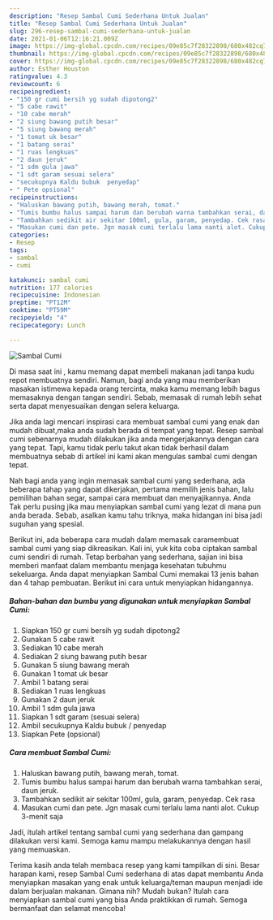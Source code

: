 ```yaml
---
description: "Resep Sambal Cumi Sederhana Untuk Jualan"
title: "Resep Sambal Cumi Sederhana Untuk Jualan"
slug: 296-resep-sambal-cumi-sederhana-untuk-jualan
date: 2021-01-06T12:16:21.009Z
image: https://img-global.cpcdn.com/recipes/09e85c7f28322898/680x482cq70/sambal-cumi-foto-resep-utama.jpg
thumbnail: https://img-global.cpcdn.com/recipes/09e85c7f28322898/680x482cq70/sambal-cumi-foto-resep-utama.jpg
cover: https://img-global.cpcdn.com/recipes/09e85c7f28322898/680x482cq70/sambal-cumi-foto-resep-utama.jpg
author: Esther Houston
ratingvalue: 4.3
reviewcount: 6
recipeingredient:
- "150 gr cumi bersih yg sudah dipotong2"
- "5 cabe rawit"
- "10 cabe merah"
- "2 siung bawang putih besar"
- "5 siung bawang merah"
- "1 tomat uk besar"
- "1 batang serai"
- "1 ruas lengkuas"
- "2 daun jeruk"
- "1 sdm gula jawa"
- "1 sdt garam sesuai selera"
- "secukupnya Kaldu bubuk  penyedap"
- " Pete opsional"
recipeinstructions:
- "Haluskan bawang putih, bawang merah, tomat."
- "Tumis bumbu halus sampai harum dan berubah warna tambahkan serai, daun jeruk."
- "Tambahkan sedikit air sekitar 100ml, gula, garam, penyedap. Cek rasa"
- "Masukan cumi dan pete. Jgn masak cumi terlalu lama nanti alot. Cukup 3-menit saja"
categories:
- Resep
tags:
- sambal
- cumi

katakunci: sambal cumi 
nutrition: 177 calories
recipecuisine: Indonesian
preptime: "PT12M"
cooktime: "PT59M"
recipeyield: "4"
recipecategory: Lunch

---
```



![Sambal Cumi](https://img-global.cpcdn.com/recipes/09e85c7f28322898/680x482cq70/sambal-cumi-foto-resep-utama.jpg)

Di masa  saat ini , kamu memang dapat membeli makanan jadi tanpa kudu repot membuatnya sendiri. Namun, bagi anda yang mau memberikan masakan istimewa kepada orang tercinta, maka kamu memang lebih bagus memasaknya dengan tangan sendiri. Sebab, memasak di rumah lebih sehat serta dapat menyesuaikan dengan selera keluarga.

Jika anda lagi mencari inspirasi cara membuat sambal cumi yang enak dan mudah dibuat,maka anda sudah berada di tempat yang tepat. Resep sambal cumi  sebenarnya mudah dilakukan jika anda mengerjakannya dengan cara yang tepat. Tapi, kamu tidak perlu takut akan tidak berhasil dalam membuatnya 
sebab di artikel ini kami akan mengulas sambal cumi dengan tepat.  



Nah bagi anda yang ingin memasak sambal cumi yang sederhana, ada beberapa tahap yang dapat dikerjakan, pertama memilih jenis bahan, lalu pemilihan bahan segar, sampai cara membuat dan menyajikannya. Anda Tak perlu pusing jika mau menyiapkan sambal cumi yang lezat di mana pun anda berada. Sebab, asalkan kamu  tahu triknya, maka hidangan ini bisa jadi suguhan yang spesial.

Berikut ini, ada beberapa cara mudah dalam memasak caramembuat sambal cumi yang siap dikreasikan. Kali ini, yuk kita coba ciptakan sambal cumi sendiri di rumah. Tetap berbahan yang sederhana, sajian ini bisa memberi manfaat dalam membantu menjaga kesehatan tubuhmu sekeluarga. Anda dapat menyiapkan Sambal Cumi memakai 13 jenis bahan dan 4 tahap pembuatan. Berikut ini cara untuk menyiapkan hidangannya.

<!--inarticleads1-->

##### Bahan-bahan dan bumbu yang digunakan untuk menyiapkan Sambal Cumi:

1. Siapkan 150 gr cumi bersih yg sudah dipotong2
1. Gunakan 5 cabe rawit
1. Sediakan 10 cabe merah
1. Sediakan 2 siung bawang putih besar
1. Gunakan 5 siung bawang merah
1. Gunakan 1 tomat uk besar
1. Ambil 1 batang serai
1. Sediakan 1 ruas lengkuas
1. Gunakan 2 daun jeruk
1. Ambil 1 sdm gula jawa
1. Siapkan 1 sdt garam (sesuai selera)
1. Ambil secukupnya Kaldu bubuk / penyedap
1. Siapkan  Pete (opsional)




<!--inarticleads2-->

##### Cara membuat Sambal Cumi:

1. Haluskan bawang putih, bawang merah, tomat.
1. Tumis bumbu halus sampai harum dan berubah warna tambahkan serai, daun jeruk.
1. Tambahkan sedikit air sekitar 100ml, gula, garam, penyedap. Cek rasa
1. Masukan cumi dan pete. Jgn masak cumi terlalu lama nanti alot. Cukup 3-menit saja




Jadi, itulah artikel tentang  sambal cumi  yang sederhana dan gampang dilakukan versi kami. Semoga kamu mampu melakukannya dengan hasil yang memuaskan. 

Terima kasih anda telah membaca resep yang kami tampilkan di sini. Besar harapan kami, resep  Sambal Cumi sederhana di atas dapat membantu Anda menyiapkan masakan yang enak untuk keluarga/teman maupun menjadi ide dalam berjualan makanan. Gimana nih? Mudah bukan? Itulah cara menyiapkan sambal cumi yang bisa Anda praktikkan di rumah. Semoga bermanfaat dan selamat mencoba!

